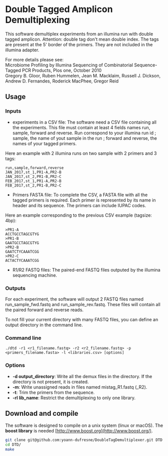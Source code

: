 # Double Tagged Amplicon Demultiplexing

This software demultiplex experiments from an illumina run with double tagged amplicon. 
Attention: double tag don't mean double index.
The tags are present at the 5' border of the primers. They are not included in the illumina adapter.  
  
For more details please see:  
Microbiome Profiling by Illumina Sequencing of Combinatorial Sequence-Tagged PCR Products, Plos one, October 2010  
Gregory B. Gloor, Ruben Hummelen, Jean M. Macklaim, Russell J. Dickson, Andrew D. Fernandes, Roderick MacPhee, Gregor Reid  


## Usage

### Inputs

* experiments in a CSV file: The software need a CSV file containing all the experiments. This file must contain at least 4 fields names run, sample, forward and reverse. Run correspond to your illumina run id ; sample, the name of yout sample in the run ; forward and reverse, the names of your tagged primers.  
  
Here an example with 2 illumina runs on two sample with 2 primers and 3 tags:  

    run,sample,forward,reverse
    JAN_2017,st_1,PR1-A,PR2-B
    JAN_2017,st_2,PR1-B,PR2-C
    FEB_2017,st_1,PR1-A,PR2-B
    FEB_2017,st_2,PR1-B,PR2-C

* Primers FASTA file: To complete the CSV, a FASTA file with all the tagged primers is required. Each primer is represented by its name in header and its sequence. The primers can include IUPAC codes.  
  
Here an example corresponding to the previous CSV example (tagsize: 4bp):  

    >PR1-A
    ACCTGCCTAGCGTYG
    >PR1-B
    GAATGCCTAGCGTYG
    >PR2-B
    GAATCTYCAAATCGG
    >PR2-C
    ACTACTYCAAATCGG

* R1/R2 FASTQ files: The paired-end FASTQ files outputed by the illumina sequencing machine.

### Outputs

For each experiment, the software will output 2 FASTQ files named run_sample_fwd.fastq and run_sample_rev.fastq. These files will contain all the paired forward and reverse reads.  
  
To not fill your current directory with many FASTQ files, you can define an output directory in the command line.

### Command line

    ./dtd -r1 <r1_filename.fastq> -r2 <r2_filename.fastq> -p <primers_filename.fasta> -l <libraries.csv> [options]

### Options

* **-d output_directory**: Write all the demux files in the directory. If the directory is not present, it is created.
* **-m**: Write unassigned reads in files named mistag_R1.fastq (_R2).
* **-t**: Trim the primers from the sequence.
* **-rl lib_name**: Restrict the demultiplexing to only one library.

## Download and compile

The software is designed to compile on a unix system (linux or macOS).
The **boost library** is needed [http://www.boost.org](http://www.boost.org/).  

```bash
git clone git@github.com:yoann-dufresne/DoubleTagDemultiplexer.git DTD  
cd DTD/  
make  
```
